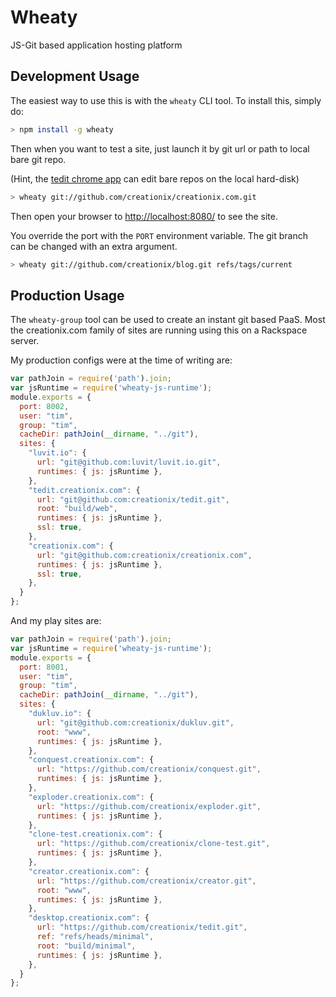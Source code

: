 Wheaty
======

JS-Git based application hosting platform

## Development Usage

The easiest way to use this is with the `wheaty` CLI tool.  To install this, simply do:

```sh
> npm install -g wheaty
```

Then when you want to test a site, just launch it by git url or path to local bare git repo.

(Hint, the [tedit chrome app](https://chrome.google.com/webstore/detail/tedit-development-environ/ooekdijbnbbjdfjocaiflnjgoohnblgf) can edit bare repos on the local hard-disk)

```sh
> wheaty git://github.com/creationix/creationix.com.git
```

Then open your browser to <http://localhost:8080/> to see the site.

You override the port with the `PORT` environment variable.
The git branch can be changed with an extra argument.

```sh
> wheaty git://github.com/creationix/blog.git refs/tags/current
```

## Production Usage

The `wheaty-group` tool can be used to create an instant git based PaaS.  Most the
creationix.com family of sites are running using this on a Rackspace server.

My production configs were at the time of writing are:

```js
var pathJoin = require('path').join;
var jsRuntime = require('wheaty-js-runtime');
module.exports = {
  port: 8002,
  user: "tim",
  group: "tim",
  cacheDir: pathJoin(__dirname, "../git"),
  sites: {
    "luvit.io": {
      url: "git@github.com:luvit/luvit.io.git",
      runtimes: { js: jsRuntime },
    },
    "tedit.creationix.com": {
      url: "git@github.com:creationix/tedit.git",
      root: "build/web",
      runtimes: { js: jsRuntime },
      ssl: true,
    },
    "creationix.com": {
      url: "git@github.com:creationix/creationix.com",
      runtimes: { js: jsRuntime },
      ssl: true,
    },
  }
};
```

And my play sites are:

```js
var pathJoin = require('path').join;
var jsRuntime = require('wheaty-js-runtime');
module.exports = {
  port: 8001,
  user: "tim",
  group: "tim",
  cacheDir: pathJoin(__dirname, "../git"),
  sites: {
    "dukluv.io": {
      url: "git@github.com:creationix/dukluv.git",
      root: "www",
      runtimes: { js: jsRuntime },
    },
    "conquest.creationix.com": {
      url: "https://github.com/creationix/conquest.git",
      runtimes: { js: jsRuntime },
    },
    "exploder.creationix.com": {
      url: "https://github.com/creationix/exploder.git",
      runtimes: { js: jsRuntime },
    },
    "clone-test.creationix.com": {
      url: "https://github.com/creationix/clone-test.git",
      runtimes: { js: jsRuntime },
    },
    "creator.creationix.com": {
      url: "https://github.com/creationix/creator.git",
      root: "www",
      runtimes: { js: jsRuntime },
    },
    "desktop.creationix.com": {
      url: "https://github.com/creationix/tedit.git",
      ref: "refs/heads/minimal",
      root: "build/minimal",
      runtimes: { js: jsRuntime },
    },
  }
};
```
